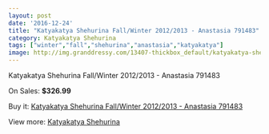 ```yaml
---
layout: post
date: '2016-12-24'
title: "Katyakatya Shehurina Fall/Winter 2012/2013 - Anastasia 791483"
category: Katyakatya Shehurina
tags: ["winter","fall","shehurina","anastasia","katyakatya"]
image: http://img.granddressy.com/13407-thickbox_default/katyakatya-shehurina-fall-winter-2012-2013-anastasia-791483.jpg
---
```

Katyakatya Shehurina Fall/Winter 2012/2013 - Anastasia 791483

On Sales: **$326.99**
<a href="https://www.granddressy.com/en/katyakatya-shehurina/12475-katyakatya-shehurina-fall-winter-2012-2013-anastasia-791483.html"><amp-img layout="responsive" width="600" height="600" src="//img.granddressy.com/13407-thickbox_default/katyakatya-shehurina-fall-winter-2012-2013-anastasia-791483.jpg" alt="Katyakatya Shehurina Fall/Winter 2012/2013 - Anastasia 791483 0" /></a>

Buy it: [Katyakatya Shehurina Fall/Winter 2012/2013 - Anastasia 791483](https://www.granddressy.com/en/katyakatya-shehurina/12475-katyakatya-shehurina-fall-winter-2012-2013-anastasia-791483.html "Katyakatya Shehurina Fall/Winter 2012/2013 - Anastasia 791483")

View more: [Katyakatya Shehurina](https://www.granddressy.com/en/50-katyakatya-shehurina "Katyakatya Shehurina")